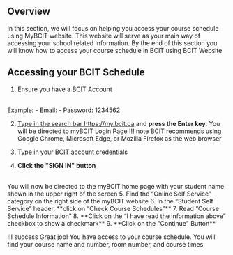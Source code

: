 ## Overview 

In this section, we will focus on helping you access your course schedule using MyBCIT website. This website will serve 
as your main way of accessing your school related information. By the end of this section you will know how to access your course
schedule in BCIT using BCIT Website

## Accessing your BCIT Schedule

1. Ensure you have a BCIT Account
<br>
    Example:
       - Email: <Looney@my.bcit.ca>
       - Password: 1234562

2. <u>Type in the search bar <https://my.bcit.ca></u> and **press the Enter key**. You will be directed to myBCIT Login 
   Page
!!! note
    BCIT recommends using Google Chrome, Microsoft Edge, or Mozilla Firefox as the web browser

3. <u>Type in your BCIT account credentials</u>
    <!-- Email: <rmaceda1@mybcit.ca>
    Password: 123456789 
    // Maybe we can remove this -->

4. **Click the "SIGN IN" button**
<br>
    You will now be directed to the myBCIT home page with your student name shown in the upper right of the screen
5. Find the “Online Self Service” category on the right side of the myBCIT website
6. In the “Student Self Service” header, **click on “Check Course Schedules”**
7. Read “Course Schedule Information”
8. **Click on the “I have read the information above” checkbox to show a checkmark**
9. **Click on the "Continue" Button**

!!! success
    Great job! You have access to your course schedule. You will find your course name and number, room number, and 
    course times



